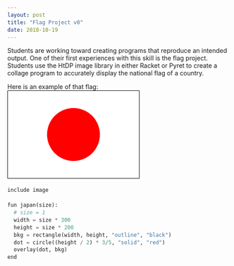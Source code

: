 ```yaml
---
layout: post
title: "Flag Project v0"
date: 2018-10-19
---
```


Students are working toward creating programs that reproduce an intended output. One of their first experiences with this skill is the flag project. Students use the HtDP image library in either Racket or Pyret to create a collage program to accurately display the national flag of a country.

Here is an example of that flag:
![Flag of Japan](/images/JapanFlag.png)

```python
include image 

fun japan(size):
  # size = 1
  width = size * 300
  height = size * 200
  bkg = rectangle(width, height, "outline", "black")
  dot = circle((height / 2) * 3/5, "solid", "red")
  overlay(dot, bkg)
end
```
